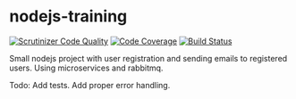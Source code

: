 # nodejs-training
[![Scrutinizer Code Quality](https://scrutinizer-ci.com/g/Mpreyzner/nodejs-training/badges/quality-score.png?b=master)](https://scrutinizer-ci.com/g/Mpreyzner/nodejs-training/?branch=master)
[![Code Coverage](https://scrutinizer-ci.com/g/Mpreyzner/nodejs-training/badges/coverage.png?b=master)](https://scrutinizer-ci.com/g/Mpreyzner/nodejs-training/?branch=master)
[![Build Status](https://scrutinizer-ci.com/g/Mpreyzner/nodejs-training/badges/build.png?b=master)](https://scrutinizer-ci.com/g/Mpreyzner/nodejs-training/build-status/master)

Small nodejs project with user registration and sending emails to registered users.
Using microservices and rabbitmq.


Todo:
Add tests.
Add proper error handling.
